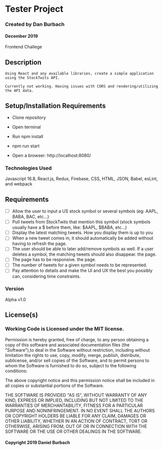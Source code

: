 # Tester Project

### __Created by Dan Burbach__
#### __December  2019__

Frontend Challege

## __Description__
```
Using React and any available libraries, create a simple application using the StockTwits API.

Currently not working. Having issues with CORS and rendering/utilizing the API data.
```
## __Setup/Installation Requirements__

  * Clone repository

  * Open terminal

  * Run npm install

  * npm run start

  * Open a browser: http://localhost:8080/

### __Technologies Used__

  Javascript 16.8, React.js, Redux, Firebase, CSS, HTML, JSON, Babel, esLint, and webpack

## __Requirements__

  - [ ] Allow the user to input a US stock symbol or several symbols (eg: AAPL, BABA, BAC,
etc…)
  - [ ] Pull tweets from StockTwits that mention this symbol (stock symbols usually have a $
before them, like: $AAPL, $BABA, etc…)
  - [ ] Display the latest matching tweets. How you display them is up to you
  - [ ] When a new tweet comes in, it should automatically be added without having to refresh the page.
  - [ ] The user should be able to later add/remove symbols as well. If a user deletes a symbol, the matching tweets should also disappear.
the page.
  - [ ] The page has to be responsive.
the page.
  - [ ] The number of tweets for a given symbol needs to be represented.
  - [ ] Pay attention to details and make the UI and UX the best you
possibly can, considering time constraints.

### __Version__

Alpha v1.0

## License(s)
### Working Code is Licensed under the MIT license.

Permission is hereby granted, free of charge, to any person obtaining a copy of this software and associated documentation files (the "Software"),to deal in the Software without restriction, including without limitation the rights to use, copy, modify, merge, publish, distribute, sublicense,
and/or sell copies of the Software, and to permit persons to whom the Software is furnished to do so, subject to the following conditions:

The above copyright notice and this permission notice shall be included in all copies or substantial portions of the Software.

THE SOFTWARE IS PROVIDED "AS IS", WITHOUT WARRANTY OF ANY KIND, EXPRESS OR IMPLIED, INCLUDING BUT NOT LIMITED TO THE WARRANTIES OF MERCHANTABILITY,
FITNESS FOR A PARTICULAR PURPOSE AND NONINFRINGEMENT. IN NO EVENT SHALL THE AUTHORS OR COPYRIGHT HOLDERS BE LIABLE FOR ANY CLAIM, DAMAGES OR OTHER LIABILITY,
WHETHER IN AN ACTION OF CONTRACT, TORT OR OTHERWISE, ARISING FROM, OUT OF OR IN CONNECTION WITH THE SOFTWARE OR THE USE OR OTHER DEALINGS IN THE SOFTWARE.

#### Copyright 2019 Daniel Burbach